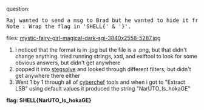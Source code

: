 question:
<pre>
Raj wanted to send a msg to Brad but he wanted to hide it from his wife? Can you help Brad decode it?
Note : Wrap the flag in 'SHELL{' & '}'.
</pre>
files: [mystic-fairy-girl-magical-dark-sgi-3840x2558-5287.jpg](HIDDEN_INSIDE.jpeg)

1) i noticed that the format is in .jpg but the file is a .png, but that didn't change anything.  tried running strings, xxd, and exiftool to look for some obvious answers, but didn't get anywhere
2) popped it into [stegsolve](https://github.com/zardus/ctf-tools/blob/master/stegsolve/install) and looked through different filters, but didn't get anywhere there either
3) Went 1 by 1 through all of [cyberchef](https://gchq.github.io/CyberChef/) tools and when i got to "Extract LSB"  using default values it produced the string "NarUTO_Is_hokaGE"

**flag: SHELL{NarUTO_Is_hokaGE}**
